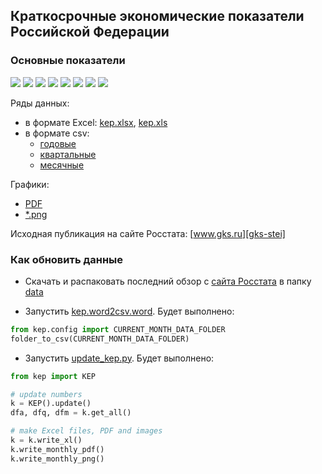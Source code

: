 ## Краткосрочные экономические показатели Российской Федерации

### Основные показатели
![](output/png/IND_PROD_yoy.png)
![](output/png/TRANS_COM_bln_t_km.png)
![](output/png/I_yoy.png)
![](output/png/CPI_rog.png)
![](output/png/RETAIL_SALES_yoy.png)
![](output/png/RUR_USD_eop.png)
![](output/png/SOC_WAGE_yoy.png)
![](output/png/GOV_FEDERAL_SURPLUS_ACCUM_bln_rub.png)

Ряды данных:
- в формате Excel: [kep.xlsx][kep-at-git-xlsx], [kep.xls][kep-at-git-xls]
- в формате csv:
  - [годовые](https://raw.githubusercontent.com/epogrebnyak/rosstat-kep-data/master/output/data_annual.txt)
  - [квартальные](https://raw.githubusercontent.com/epogrebnyak/rosstat-kep-data/master/output/data_qtr.txt)
  - [месячные](https://raw.githubusercontent.com/epogrebnyak/rosstat-kep-data/master/output/data_monthly.txt)

Графики:
- [PDF](https://github.com/epogrebnyak/rosstat-kep-data/blob/master/output/monthly.pdf)
- [*.png](https://github.com/epogrebnyak/rosstat-kep-data/blob/master/output/images.md)

Исходная публикация на сайте Росстата: [www.gks.ru][gks-stei]

[kep-at-git-xlsx]: https://github.com/epogrebnyak/rosstat-kep-data/blob/master/output/kep.xlsx?raw=true
[kep-at-git-xls]: https://github.com/epogrebnyak/rosstat-kep-data/blob/master/output/kep.xls?raw=true
[gks-stei]: http://www.gks.ru/wps/wcm/connect/rosstat_main/rosstat/ru/statistics/publications/catalog/doc_1140080765391


### Как обновить данные

- Cкачать и распаковать последний обзор с [сайта Росстата][gks-stei] в папку [data](https://github.com/epogrebnyak/data-rosstat-kep/tree/master/data)

- Запустить [kep.word2csv.word](https://github.com/epogrebnyak/data-rosstat-kep/blob/master/kep/word2csv/word.py). Будет выполнено:

```python
from kep.config import CURRENT_MONTH_DATA_FOLDER
folder_to_csv(CURRENT_MONTH_DATA_FOLDER)
```

- Запустить [update_kep.py](https://github.com/epogrebnyak/data-rosstat-kep/blob/move_specs_2/update_kep.py). Будет выполнено:

```python
from kep import KEP

# update numbers
k = KEP().update()
dfa, dfq, dfm = k.get_all()

# make Excel files, PDF and images
k = k.write_xl()
k.write_monthly_pdf()
k.write_monthly_png()
```
